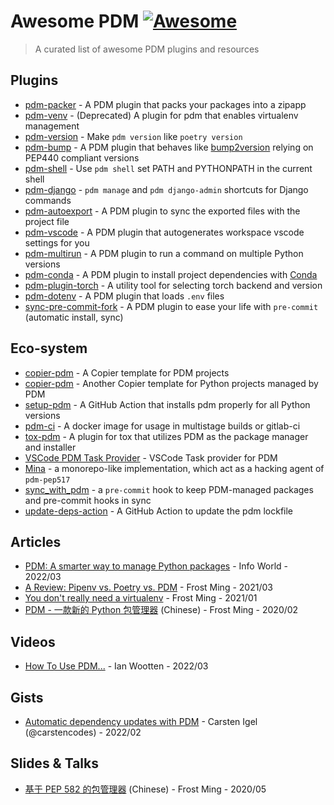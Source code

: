 # Awesome PDM [![Awesome](https://awesome.re/badge-flat.svg)](https://awesome.re)
> A curated list of awesome PDM plugins and resources

## Plugins

- [pdm-packer](https://github.com/frostming/pdm-packer) - A PDM plugin that packs your packages into a zipapp
- [pdm-venv](https://github.com/pdm-project/pdm-venv) - (Deprecated) A plugin for pdm that enables virtualenv management
- [pdm-version](https://github.com/abersheeran/pdm-version) - Make `pdm version` like `poetry version`
- [pdm-bump](https://github.com/carstencodes/pdm-bump) - A PDM plugin that behaves like [bump2version](https://github.com/c4urself/bump2version) relying on PEP440 compliant versions
- [pdm-shell](https://github.com/abersheeran/pdm-shell) - Use `pdm shell` set PATH and PYTHONPATH in the current shell
- [pdm-django](https://github.com/neutron-sync/pdm-django/) - `pdm manage` and `pdm django-admin` shortcuts for Django commands
- [pdm-autoexport](https://github.com/frostming/pdm-autoexport) - A PDM plugin to sync the exported files with the project file
- [pdm-vscode](https://github.com/frostming/pdm-vscode) - A PDM plugin that autogenerates workspace vscode settings for you
- [pdm-multirun](https://github.com/pawamoy/pdm-multirun) - A PDM plugin to run a command on multiple Python versions
- [pdm-conda](https://github.com/macro128/pdm-conda) - A PDM plugin to install project dependencies with [Conda](https://docs.conda.io/projects/conda/en/latest/index.html)
- [pdm-plugin-torch](https://github.com/EmbarkStudios/pdm-plugin-torch) - A utility tool for selecting torch backend and version
- [pdm-dotenv](https://github.com/znd4/pdm-dotenv) - A PDM plugin that loads `.env` files
- [sync-pre-commit-fork](https://github.com/GabDug/sync-pre-commit-lock) - A PDM plugin to ease your life with `pre-commit` (automatic install, sync)

## Eco-system

- [copier-pdm](https://github.com/pdm-project/copier-pdm) - A Copier template for PDM projects
- [copier-pdm](https://github.com/pawamoy/copier-pdm) - Another Copier template for Python projects managed by PDM
- [setup-pdm](https://github.com/pdm-project/setup-pdm) - A GitHub Action that installs pdm properly for all Python versions
- [pdm-ci](https://github.com/Seven45/pdm-ci) - A docker image for usage in multistage builds or gitlab-ci
- [tox-pdm](https://github.com/pdm-project/tox-pdm) - A plugin for tox that utilizes PDM as the package manager and installer
- [VSCode PDM Task Provider](https://marketplace.visualstudio.com/items?itemName=knowsuchagency.pdm-task-provider) - VSCode Task provider for PDM
- [Mina](https://github.com/GreyElaina/Mina) - a monorepo-like implementation, which act as a hacking agent of `pdm-pep517`
- [sync_with_pdm](https://github.com/floatingpurr/sync_with_pdm) - a `pre-commit` hook to keep PDM-managed packages and pre-commit hooks in sync
- [update-deps-action](https://github.com/marketplace/actions/pdm-update-dependencies) - A GitHub Action to update the pdm lockfile

## Articles

- [PDM: A smarter way to manage Python packages](https://www.infoworld.com/article/3654196/pdm-a-smarter-way-to-manage-python-packages.html) - Info World - 2022/03
- [A Review: Pipenv vs. Poetry vs. PDM](https://frostming.com/2021/03-26/pm-review-2021/) - Frost Ming - 2021/03
- [You don't really need a virtualenv](https://frostming.com/2021/01-22/introducing-pdm/) - Frost Ming - 2021/01
- [PDM - 一款新的 Python 包管理器](https://frostming.com/2020/02-28/pdm-introduction/) (Chinese) - Frost Ming - 2020/02

## Videos

- [How To Use PDM...](https://youtu.be/qOIWNSTYfcc) - Ian Wootten - 2022/03

## Gists

- [Automatic dependency updates with PDM](https://gist.github.com/carstencodes/bdf6c1664f49f387b6994a02965e787c) - Carsten Igel (@carstencodes) - 2022/02

## Slides & Talks

- [基于 PEP 582 的包管理器](https://slides.fming.dev/pep582/) (Chinese) - Frost Ming - 2020/05
